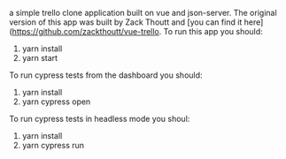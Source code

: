 a simple trello clone application built on vue and json-server. The original version of this app was built by Zack Thoutt and [you can find it here](https://github.com/zackthoutt/vue-trello. To run this app you should:

1. yarn install
2. yarn start

To run cypress tests from the dashboard you should:

1. yarn install
2. yarn cypress open

To run cypress tests in headless mode you shoul:

1. yarn install
2. yarn cypress run
